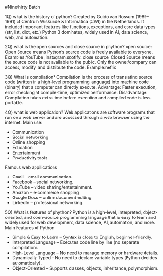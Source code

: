 #Ninethirty Batch

1Q) what is the history of python?
Created by Guido van Rossum (1989–1991) at Centrum Wiskunde & Informatica (CWI) in the Netherlands.
It included important features like functions, exceptions, and core data types (str, list, dict, etc.)
Python 3 dominates, widely used in AI, data science, web, and automation.

2Q) what is the open sources and close source in phython?
open source:
Open Source means Python’s source code is freely available to everyone.
Examples:YouTube ,instagram,spotify.
close source:
Closed Source means the source code is not available to the public.
Only the owner/company can access, modify, and distribute the code.
Example:neflix

3Q) What is compilation?
Compilation is the process of translating source code (written in a high-level programming language) into machine code (binary) that a computer can directly execute.
Advantage: Faster execution, error checking at compile-time, optimized performance.
Disadvantage: Compilation takes extra time before execution and compiled code is less portable.

4Q) what is web application?
Web applications are software programs that run on a web server and are accessed through a web browser using the internet.
Main use:
* Communication
* Social networking
* Online shopping
* Education
* Entertainment
* Productivity tools

Famous web appilications
* Gmail – email communication.
* Facebook – social networking.
* YouTube – video sharing/entertainment.
* Amazon – e-commerce shopping
* Google Docs – online document editing
* LinkedIn – professional networking.

5Q) What is features of phython?
Python is a high-level, interpreted, object-oriented, and open-source programming language that is easy to learn and widely used for web development, data science, AI, automation, and more.
Main Features of Python
* Simple & Easy to Learn – Syntax is close to English, beginner-friendly.
* Interpreted Language – Executes code line by line (no separate compilation).
* High-Level Language – No need to manage memory or hardware details.
* Dynamically Typed – No need to declare variable types (Python decides automatically).
* Object-Oriented – Supports classes, objects, inheritance, polymorphism.

  

  










